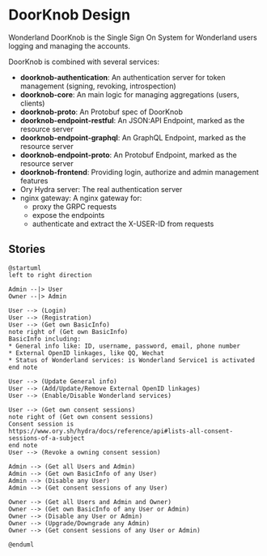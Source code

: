 # DoorKnob Design

Wonderland DoorKnob is the Single Sign On System for Wonderland users logging and managing the accounts.

DoorKnob is combined with several services:

* **doorknob-authentication**: An authentication server for token management (signing, revoking, introspection)
* **doorknob-core**: An main logic for managing aggregations (users, clients)
* **doorknob-proto**: An Protobuf spec of DoorKnob
* **doorknob-endpoint-restful**: An JSON:API Endpoint, marked as the resource server
* **doorknob-endpoint-graphql**: An GraphQL Endpoint, marked as the resource server
* **doorknob-endpoint-proto**: An Protobuf Endpoint, marked as the resource server
* **doorknob-frontend**: Providing login, authorize and admin management features
* Ory Hydra server: The real authentication server
* nginx gateway: A nginx gateway for:
  * proxy the GRPC requests
  * expose the endpoints
  * authenticate and extract the X-USER-ID from requests

## Stories

 ```plantuml
 @startuml
 left to right direction

 Admin --|> User
 Owner --|> Admin

 User --> (Login)
 User --> (Registration)
 User --> (Get own BasicInfo)
 note right of (Get own BasicInfo)
 BasicInfo including:
 * General info like: ID, username, password, email, phone number
 * External OpenID linkages, like QQ, Wechat
 * Status of Wonderland services: is Wonderland Service1 is activated
 end note

 User --> (Update General info)
 User --> (Add/Update/Remove External OpenID linkages)
 User --> (Enable/Disable Wonderland services)

 User --> (Get own consent sessions)
 note right of (Get own consent sessions)
 Consent session is
 https://www.ory.sh/hydra/docs/reference/api#lists-all-consent-sessions-of-a-subject
 end note
 User --> (Revoke a owning consent session)

 Admin --> (Get all Users and Admin)
 Admin --> (Get own BasicInfo of any User)
 Admin --> (Disable any User)
 Admin --> (Get consent sessions of any User)

 Owner --> (Get all Users and Admin and Owner)
 Owner --> (Get own BasicInfo of any User or Admin)
 Owner --> (Disable any User or Admin)
 Owner --> (Upgrade/Downgrade any Admin)
 Owner --> (Get consent sessions of any User or Admin)

 @enduml
 ```
